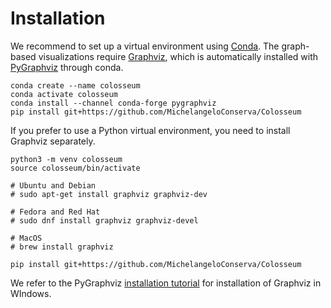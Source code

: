 # Installation

We recommend to set up a virtual environment using [Conda](https://docs.conda.io/en/latest/).
The graph-based visualizations require [Graphviz](https://www.graphviz.org/), which is automatically installed with [PyGraphviz](https://pygraphviz.github.io/documentation/stable/install.html) through conda.
```
conda create --name colosseum
conda activate colosseum
conda install --channel conda-forge pygraphviz
pip install git+https://github.com/MichelangeloConserva/Colosseum
```

If you prefer to use a Python virtual environment, you need to install Graphviz separately.
```
python3 -m venv colosseum
source colosseum/bin/activate

# Ubuntu and Debian 
# sudo apt-get install graphviz graphviz-dev

# Fedora and Red Hat
# sudo dnf install graphviz graphviz-devel

# MacOS
# brew install graphviz

pip install git+https://github.com/MichelangeloConserva/Colosseum
```

We refer to the PyGraphviz [installation tutorial](https://pygraphviz.github.io/documentation/stable/install.html) for installation of Graphviz in WIndows.
